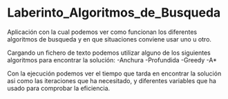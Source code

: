 # Laberinto_Algoritmos_de_Busqueda
Aplicación con la cual podemos ver como funcionan los diferentes algoritmos de busqueda y en que situaciones conviene usar uno u otro.

Cargando un fichero de texto podemos utilizar alguno de los siguientes algoritmos para encontrar la solución:
-Anchura
-Profundida
-Greedy
-A*

Con la ejecución podemos ver el tiempo que tarda en encontrar la solución asi como las iteraciones que ha necesitado, y diferentes variables que ha usado para comprobar la eficiencia.
